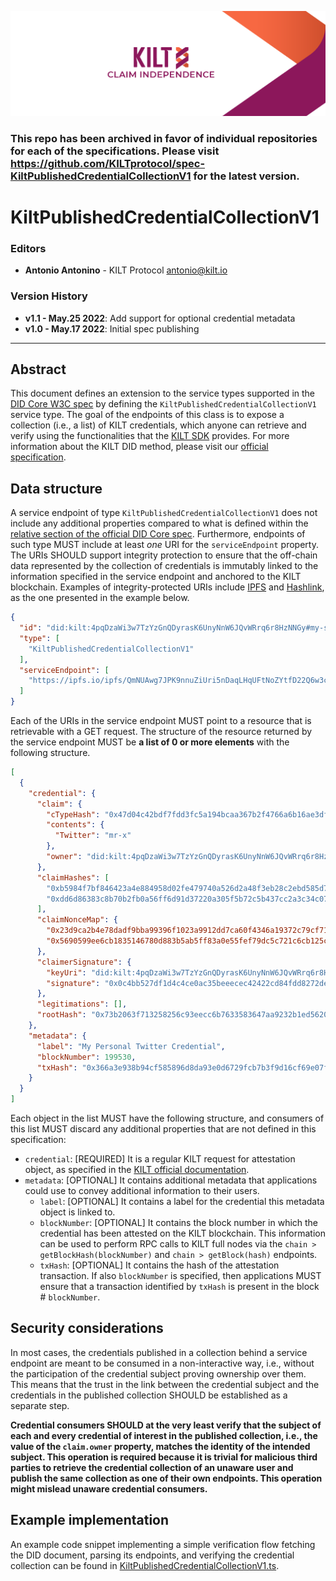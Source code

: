 [![](../../.maintain/media/kilt-header.png)](https://kilt.io)

### **This repo has been archived in favor of individual repositories for each of the specifications. Please visit https://github.com/KILTprotocol/spec-KiltPublishedCredentialCollectionV1 for the latest version.**

# KiltPublishedCredentialCollectionV1

### Editors

- **Antonio Antonino** - KILT Protocol [antonio@kilt.io](mailto:antonio@kilt.io)

### Version History

- **v1.1 - May.25 2022**: Add support for optional credential metadata
- **v1.0 - May.17 2022**: Initial spec publishing

---

## Abstract

This document defines an extension to the service types supported in the [DID Core W3C spec][did-core-spec] by defining the `KiltPublishedCredentialCollectionV1` service type.
The goal of the endpoints of this class is to expose a collection (i.e., a list) of KILT credentials, which anyone can retrieve and verify using the functionalities that the [KILT SDK][kilt-sdk] provides.
For more information about the KILT DID method, please visit our [official specification][kilt-did-spec].

## Data structure

A service endpoint of type `KiltPublishedCredentialCollectionV1` does not include any additional properties compared to what is defined within the [relative section of the official DID Core spec][did-core-spec-services].
Furthermore, endpoints of such type MUST include at least *one* URI for the `serviceEndpoint` property.
The URIs SHOULD support integrity protection to ensure that the off-chain data represented by the collection of credentials is immutably linked to the information specified in the service endpoint and anchored to the KILT blockchain.
Examples of integrity-protected URIs include [IPFS][ipfs] and [Hashlink][hashlink], as the one presented in the example below.

```json
{
  "id": "did:kilt:4pqDzaWi3w7TzYzGnQDyrasK6UnyNnW6JQvWRrq6r8HzNNGy#my-service-id",
  "type": [
    "KiltPublishedCredentialCollectionV1"
  ],
  "serviceEndpoint": [
    "https://ipfs.io/ipfs/QmNUAwg7JPK9nnuZiUri5nDaqLHqUFtNoZYtfD22Q6w3c8"
  ]
}
```

Each of the URIs in the service endpoint MUST point to a resource that is retrievable with a GET request.
The structure of the resource returned by the service endpoint MUST be **a list of 0 or more elements** with the following structure.

```json
[
  {
    "credential": {
      "claim": {
        "cTypeHash": "0x47d04c42bdf7fdd3fc5a194bcaa367b2f4766a6b16ae3df628927656d818f420",
        "contents": {
          "Twitter": "mr-x"
        },
        "owner": "did:kilt:4pqDzaWi3w7TzYzGnQDyrasK6UnyNnW6JQvWRrq6r8HzNNGy"
      },
      "claimHashes": [
        "0xb5984f7bf846423a4e884958d02fe479740a526d2a48f3eb28c2ebd585d79652",
        "0xdd6d86383c8b70b2fb0a56ff6d91d37220a305f5b72c5b437cc2a3c34c077b0e"
      ],
      "claimNonceMap": {
        "0x23d9ca2b4e78dadf9bba99396f1023a9912dd7ca60f4346a19372c79cf71608e": "05e74568-4685-4550-ac6c-368120696634",
        "0x5690599ee6cb1835146780d883b5ab5ff83a0e55fef79dc5c721c6cb125c6e22": "f9bc9b46-61c3-47f0-95ea-7cc53f374b9e"
      },
      "claimerSignature": {
        "keyUri": "did:kilt:4pqDzaWi3w7TzYzGnQDyrasK6UnyNnW6JQvWRrq6r8HzNNGy#0xfb589865a4ecd8bf5e9f9e7c7d26293d6123f9c2d09b92e0a787f9641918d6b3",
        "signature": "0x0c4bb527df1d4c4ce0ac35beeecec42422cd84fdd8272dee2b2f28305c6e73594ff5b72dfad266b6aa756af161690ae96c234ba9a1bb3998c969f3d5ef4b768b"
      },
      "legitimations": [],
      "rootHash": "0x73b2063f713258256c93eecc6b7633583647aa9232b1ed5620eb971cd3309727"
    },
    "metadata": {
      "label": "My Personal Twitter Credential",
      "blockNumber": 199530,
      "txHash": "0x366a3e938b94cf585896d8da93e0d6729fcb7b3f9d16cf69e07ff595c0becc40"
    }
  }
]
```

Each object in the list MUST have the following structure, and consumers of this list MUST discard any additional properties that are not defined in this specification:

- `credential`: [REQUIRED] It is a regular KILT request for attestation object, as specified in the [KILT official documentation][kilt-credential-docs].
- `metadata`: [OPTIONAL] It contains additional metadata that applications could use to convey additional information to their users.
  - `label`: [OPTIONAL] It contains a label for the credential this metadata object is linked to.
  - `blockNumber`: [OPTIONAL] It contains the block number in which the credential has been attested on the KILT blockchain. This information can be used to perform RPC calls to KILT full nodes via the `chain > getBlockHash(blockNumber)` and `chain > getBlock(hash)` endpoints.
  - `txHash`: [OPTIONAL] It contains the hash of the attestation transaction. If also `blockNumber` is specified, then applications MUST ensure that a transaction identified by `txHash` is present in the block # `blockNumber`.

## Security considerations

In most cases, the credentials published in a collection behind a service endpoint are meant to be consumed in a non-interactive way, i.e., without the participation of the credential subject proving ownership over them.
This means that the trust in the link between the credential subject and the credentials in the published collection SHOULD be established as a separate step.

**Credential consumers SHOULD at the very least verify that the subject of each and every credential of interest in the published collection, i.e., the value of the `claim.owner` property, matches the identity of the intended subject.
This operation is required because it is trivial for malicious third parties to retrieve the credential collection of an unaware user and publish the same collection as one of their own endpoints. This operation might mislead unaware credential consumers.**

## Example implementation

An example code snippet implementing a simple verification flow fetching the DID document, parsing its endpoints, and verifying the credential collection can be found in [KiltPublishedCredentialCollectionV1.ts](../../snippets/src/KiltPublishedCredentialCollectionV1.ts).

[did-core-spec]: https://www.w3.org/TR/did-core
[kilt-sdk]: https://github.com/KILTprotocol/sdk-js
[kilt-did-spec]: did-spec.md
[did-core-spec-services]: https://www.w3.org/TR/did-core/#services=
[kilt-credential-docs]: https://docs.kilt.io/docs/sdk/core-feature/claiming
[ipfs]: https://ipfs.io/
[hashlink]: https://datatracker.ietf.org/doc/html/draft-sporny-hashlink